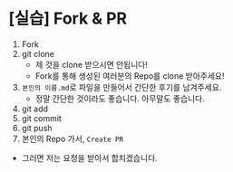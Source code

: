 # [실습] Fork & PR



1. Fork
2. git clone
   - 제 것을 clone 받으시면 안됩니다!
   - Fork를 통해 생성된 여러분의 Repo를 clone 받아주세요!
3. `본인의 이름.md`로 파일을 만들어서 간단한 후기를 남겨주세요.
   - 정말 간단한 것이라도 좋습니다. 아무말도 좋습니다.
4. git add
5. git commit
6. git push
7. 본인의 Repo 가서, `Create PR`



- 그러면 저는 요청을 받아서 합치겠습니다.

